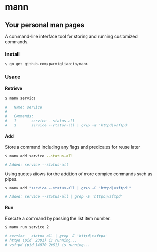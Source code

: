 # mann
## Your personal man pages

A command-line interface tool for storing and running customized commands.

### Install

```bash
$ go get github.com/patmigliaccio/mann
```

### Usage

#### Retrieve

```bash
$ mann service

#   Name: service
#
#   Commands:
#   1.      service --status-all
#   2.      service --status-all | grep -E 'httpd|vsftpd'
```


#### Add

Store a command including any flags and predicates for reuse later.

```bash
$ mann add service --status-all

# Added: service --status-all
```

Using quotes allows for the addition of more complex commands such as pipes.

```bash
$ mann add "service --status-all | grep -E 'httpd|vsftpd'"

# Added: service --status-all | grep -E 'httpd|vsftpd'
```

#### Run

Execute a command by passing the list item number. 

```bash
$ mann run service 2

# service --status-all | grep -E 'httpd|vsftpd'
# httpd (pid  2301) is running...
# vsftpd (pid 14070 2061) is running...
```